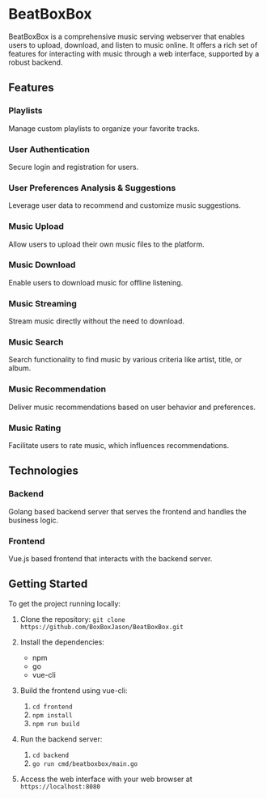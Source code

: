 # BeatBoxBox

BeatBoxBox is a comprehensive music serving webserver that enables users to upload, download, and listen to music online. It offers a rich set of features for interacting with music through a web interface, supported by a robust backend.

## Features

### Playlists
Manage custom playlists to organize your favorite tracks.

### User Authentication
Secure login and registration for users.

### User Preferences Analysis & Suggestions
Leverage user data to recommend and customize music suggestions.

### Music Upload
Allow users to upload their own music files to the platform.

### Music Download
Enable users to download music for offline listening.

### Music Streaming
Stream music directly without the need to download.

### Music Search
Search functionality to find music by various criteria like artist, title, or album.

### Music Recommendation
Deliver music recommendations based on user behavior and preferences.

### Music Rating
Facilitate users to rate music, which influences recommendations.

## Technologies

### Backend
Golang based backend server that serves the frontend and handles the business logic.

### Frontend
Vue.js based frontend that interacts with the backend server.

## Getting Started

To get the project running locally:

1. Clone the repository:
`git clone https://github.com/BoxBoxJason/BeatBoxBox.git`

2. Install the dependencies:
   - npm
   - go
   - vue-cli

3. Build the frontend using vue-cli:
   1. `cd frontend`
   2. `npm install`
   3. `npm run build`

4. Run the backend server:
   1. `cd backend`
   2. `go run cmd/beatboxbox/main.go`

5. Access the web interface with your web browser at `https://localhost:8080`
